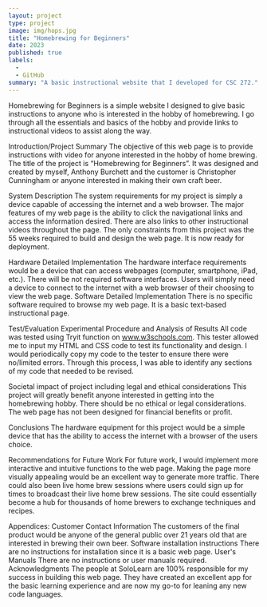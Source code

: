 ```yaml
---
layout: project
type: project
image: img/hops.jpg
title: "Homebrewing for Beginners"
date: 2023
published: true
labels:
  - 
  - GitHub
summary: "A basic instructional website that I developed for CSC 272."
---
```



Homebrewing for Beginners is a simple website I designed to give basic instructions to anyone who is interested in the hobby of homebrewing. I go through all the essentials and basics of the hobby and provide links to instructional videos to assist along the way.

Introduction/Project Summary
The objective of this web page is to provide instructions with video for anyone interested in the hobby of home brewing. The title of the project is “Homebrewing for Beginners”. It was designed and created by myself, Anthony Burchett and the customer is Christopher Cunningham or anyone interested in making their own craft beer.
 
System Description
The system requirements for my project is simply a device capable of accessing the internet and a web browser. The major features of my web page is the ability to click the navigational links and access the information desired. There are also links to other instructional videos throughout the page. The only constraints from this project was the 55 weeks required to build and design the web page. It is now ready for deployment.
 
Hardware Detailed Implementation
 The hardware interface requirements would be a device that can access webpages (computer, smartphone, iPad, etc.). There will be not required software interfaces. Users will simply need a device to connect to the internet with a web browser of their choosing to view the web page.
Software Detailed Implementation
There is no specific software required to browse my web page. It is a basic text-based instructional page.
 
Test/Evaluation Experimental Procedure and Analysis of Results
All code was tested using Tryit function on www.w3schools.com. This tester allowed me to input my HTML and CSS code to test its functionality and design. I would periodically copy my code to the tester to ensure there were no/limited errors. Through this process, I was able to identify any sections of my code that needed to be revised.

 
Societal impact of project including legal and ethical considerations 
This project will greatly benefit anyone interested in getting into the homebrewing hobby. There should be no ethical or legal considerations. The web page has not been designed for financial benefits or profit.
 
Conclusions
The hardware equipment for this project would be a simple device that has the ability to access the internet with a browser of the users choice.
 
Recommendations for Future Work 
For future work, I would implement more interactive and intuitive functions to the web page. Making the page more visually appealing would be an excellent way to generate more traffic. There could also been live home brew sessions where users could sign up for times to broadcast their live home brew sessions. The site could essentially become a hub for thousands of home brewers to exchange techniques and recipes.
 
Appendices:
Customer Contact Information
The customers of the final product would be anyone of the general public over 21 years old that are interested in brewing their own beer.
Software installation instructions 
There are no instructions for installation since it is a basic web page.
User's Manuals
There are no instructions or user manuals required.
Acknowledgments
The people at SoloLearn are 100% responsible for my success in building this web page. They have created an excellent app for the basic learning experience and are now my go-to for leaning any new code languages.
